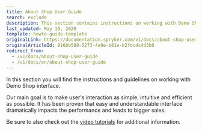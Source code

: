 ```yaml
---
title: About Shop User Guide
search: exclude
description: This section contains instructions on working with Demo Shop interface.
last_updated: May 19, 2020
template: howto-guide-template
originalLink: https://documentation.spryker.com/v1/docs/about-shop-user-guide
originalArticleId: 816bb588-5273-4a9e-b81e-b2fdcdc4d3b0
redirect_from:
  - /v1/docs/about-shop-user-guide
  - /v1/docs/en/about-shop-user-guide
---
```



In this section you will find the instructions and guidelines on working with Demo Shop interface.

Our main goal is to make user's interaction as simple, intuitive and efficient as possible. It has been proven that easy and understandable interface dramatically impacts the performance and leads to bigger sales.

Be sure to also check out the [video tutorials](https://docs.spryker.com/docs/scos/user/intro-to-spryker/videos-and-webinars/spryker-videos.html) for additional information.

